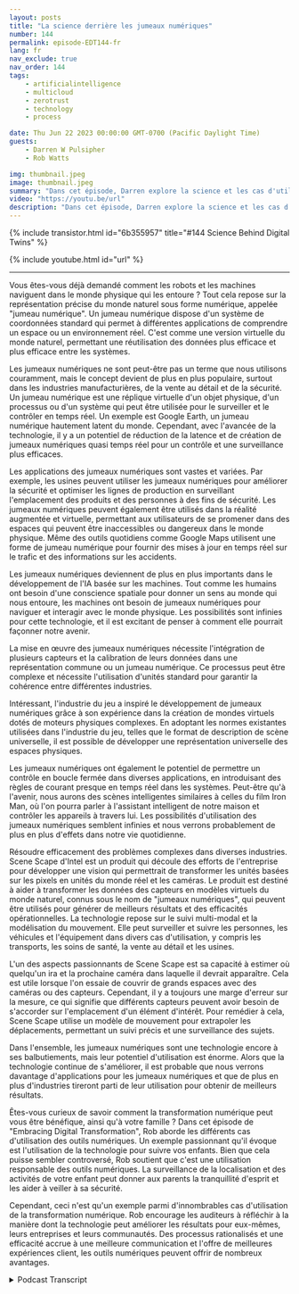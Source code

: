 ```yaml
---
layout: posts
title: "La science derrière les jumeaux numériques"
number: 144
permalink: episode-EDT144-fr
lang: fr
nav_exclude: true
nav_order: 144
tags:
    - artificialintelligence
    - multicloud
    - zerotrust
    - technology
    - process

date: Thu Jun 22 2023 00:00:00 GMT-0700 (Pacific Daylight Time)
guests:
    - Darren W Pulsipher
    - Rob Watts

img: thumbnail.jpeg
image: thumbnail.jpeg
summary: "Dans cet épisode, Darren explore la science et les cas d'utilisation de la technologie des jumeaux numériques avec l'architecte principal du ScheneScape d'Intel."
video: "https://youtu.be/url"
description: "Dans cet épisode, Darren explore la science et les cas d'utilisation de la technologie des jumeaux numériques avec l'architecte principal du ScheneScape d'Intel."
---
```


<div>
{% include transistor.html id="6b355957" title="#144 Science Behind Digital Twins" %}

{% include youtube.html id="url" %}
</div>

---

Vous êtes-vous déjà demandé comment les robots et les machines naviguent dans le monde physique qui les entoure ? Tout cela repose sur la représentation précise du monde naturel sous forme numérique, appelée "jumeau numérique". Un jumeau numérique dispose d'un système de coordonnées standard qui permet à différentes applications de comprendre un espace ou un environnement réel. C'est comme une version virtuelle du monde naturel, permettant une réutilisation des données plus efficace et plus efficace entre les systèmes.

Les jumeaux numériques ne sont peut-être pas un terme que nous utilisons couramment, mais le concept devient de plus en plus populaire, surtout dans les industries manufacturières, de la vente au détail et de la sécurité. Un jumeau numérique est une réplique virtuelle d'un objet physique, d'un processus ou d'un système qui peut être utilisée pour le surveiller et le contrôler en temps réel. Un exemple est Google Earth, un jumeau numérique hautement latent du monde. Cependant, avec l'avancée de la technologie, il y a un potentiel de réduction de la latence et de création de jumeaux numériques quasi temps réel pour un contrôle et une surveillance plus efficaces.

Les applications des jumeaux numériques sont vastes et variées. Par exemple, les usines peuvent utiliser les jumeaux numériques pour améliorer la sécurité et optimiser les lignes de production en surveillant l'emplacement des produits et des personnes à des fins de sécurité. Les jumeaux numériques peuvent également être utilisés dans la réalité augmentée et virtuelle, permettant aux utilisateurs de se promener dans des espaces qui peuvent être inaccessibles ou dangereux dans le monde physique. Même des outils quotidiens comme Google Maps utilisent une forme de jumeau numérique pour fournir des mises à jour en temps réel sur le trafic et des informations sur les accidents.

Les jumeaux numériques deviennent de plus en plus importants dans le développement de l'IA basée sur les machines. Tout comme les humains ont besoin d'une conscience spatiale pour donner un sens au monde qui nous entoure, les machines ont besoin de jumeaux numériques pour naviguer et interagir avec le monde physique. Les possibilités sont infinies pour cette technologie, et il est excitant de penser à comment elle pourrait façonner notre avenir.

La mise en œuvre des jumeaux numériques nécessite l'intégration de plusieurs capteurs et la calibration de leurs données dans une représentation commune ou un jumeau numérique. Ce processus peut être complexe et nécessite l'utilisation d'unités standard pour garantir la cohérence entre différentes industries.

Intéressant, l'industrie du jeu a inspiré le développement de jumeaux numériques grâce à son expérience dans la création de mondes virtuels dotés de moteurs physiques complexes. En adoptant les normes existantes utilisées dans l'industrie du jeu, telles que le format de description de scène universelle, il est possible de développer une représentation universelle des espaces physiques.

Les jumeaux numériques ont également le potentiel de permettre un contrôle en boucle fermée dans diverses applications, en introduisant des règles de courant presque en temps réel dans les systèmes. Peut-être qu'à l'avenir, nous aurons des scènes intelligentes similaires à celles du film Iron Man, où l'on pourra parler à l'assistant intelligent de notre maison et contrôler les appareils à travers lui. Les possibilités d'utilisation des jumeaux numériques semblent infinies et nous verrons probablement de plus en plus d'effets dans notre vie quotidienne.

Résoudre efficacement des problèmes complexes dans diverses industries. Scene Scape d'Intel est un produit qui découle des efforts de l'entreprise pour développer une vision qui permettrait de transformer les unités basées sur les pixels en unités du monde réel et les caméras. Le produit est destiné à aider à transformer les données des capteurs en modèles virtuels du monde naturel, connus sous le nom de "jumeaux numériques", qui peuvent être utilisés pour générer de meilleurs résultats et des efficacités opérationnelles. La technologie repose sur le suivi multi-modal et la modélisation du mouvement. Elle peut surveiller et suivre les personnes, les véhicules et l'équipement dans divers cas d'utilisation, y compris les transports, les soins de santé, la vente au détail et les usines.

L'un des aspects passionnants de Scene Scape est sa capacité à estimer où quelqu'un ira et la prochaine caméra dans laquelle il devrait apparaître. Cela est utile lorsque l'on essaie de couvrir de grands espaces avec des caméras ou des capteurs. Cependant, il y a toujours une marge d'erreur sur la mesure, ce qui signifie que différents capteurs peuvent avoir besoin de s'accorder sur l'emplacement d'un élément d'intérêt. Pour remédier à cela, Scene Scape utilise un modèle de mouvement pour extrapoler les déplacements, permettant un suivi précis et une surveillance des sujets.

Dans l'ensemble, les jumeaux numériques sont une technologie encore à ses balbutiements, mais leur potentiel d'utilisation est énorme. Alors que la technologie continue de s'améliorer, il est probable que nous verrons davantage d'applications pour les jumeaux numériques et que de plus en plus d'industries tireront parti de leur utilisation pour obtenir de meilleurs résultats.

Êtes-vous curieux de savoir comment la transformation numérique peut vous être bénéfique, ainsi qu'à votre famille ? Dans cet épisode de "Embracing Digital Transformation", Rob aborde les différents cas d'utilisation des outils numériques. Un exemple passionnant qu'il évoque est l'utilisation de la technologie pour suivre vos enfants. Bien que cela puisse sembler controversé, Rob soutient que c'est une utilisation responsable des outils numériques. La surveillance de la localisation et des activités de votre enfant peut donner aux parents la tranquillité d'esprit et les aider à veiller à sa sécurité.

Cependant, ceci n'est qu'un exemple parmi d'innombrables cas d'utilisation de la transformation numérique. Rob encourage les auditeurs à réfléchir à la manière dont la technologie peut améliorer les résultats pour eux-mêmes, leurs entreprises et leurs communautés. Des processus rationalisés et une efficacité accrue à une meilleure communication et l'offre de meilleures expériences client, les outils numériques peuvent offrir de nombreux avantages.



<details>
<summary> Podcast Transcript </summary>

<p></p>

</details>
